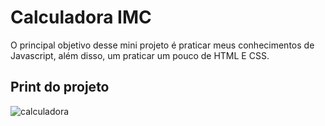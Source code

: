 <h1>Calculadora IMC</h1>

<p>O principal objetivo desse mini projeto é praticar meus conhecimentos de Javascript, além disso, um praticar um pouco de HTML E CSS.
<br>
<h2>Print do projeto</h2>



![calculadora](https://user-images.githubusercontent.com/104574086/212193499-9af59e28-d299-47e4-934f-87a1d6883e6d.png)
